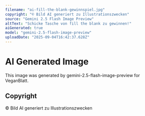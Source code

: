 ```yaml
---
filename: "ai-fill-the-blank-gewinnspiel.jpg"
copyright: "© Bild AI generiert zu Illustrationszwecken"
source: "Gemini 2.5 Flash Image Preview"
altText: "Schicke Tasche von fill the blank zu gewinnen!"
aiGenerated: true
model: "gemini-2.5-flash-image-preview"
uploadDate: "2025-09-04T16:42:37.628Z"
---
```


# AI Generated Image

This image was generated by gemini-2.5-flash-image-preview for VeganBlatt.

## Copyright
© Bild AI generiert zu Illustrationszwecken
